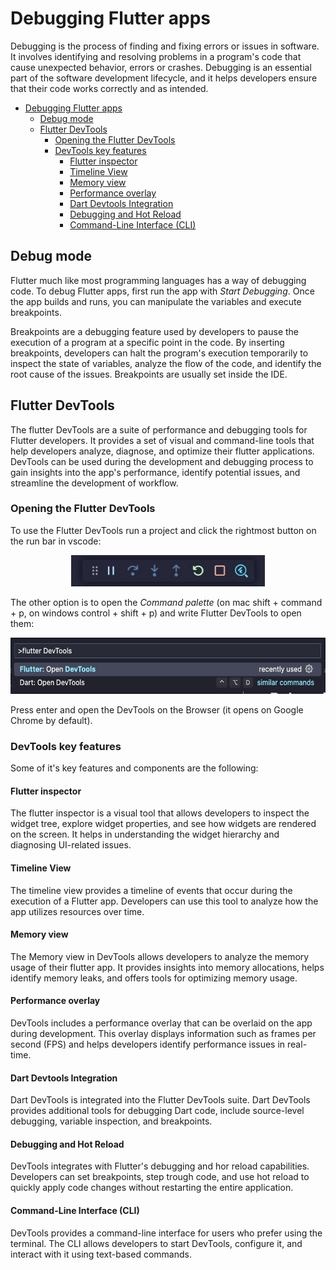 # Debugging Flutter apps

Debugging is the process of finding and fixing errors or issues in software. It involves identifying and resolving problems in a program's code that cause unexpected behavior, errors or crashes. Debugging is an essential part of the software development lifecycle, and it helps developers ensure that their code works correctly and as intended.

- [Debugging Flutter apps](#debugging-flutter-apps)
  - [Debug mode](#debug-mode)
  - [Flutter DevTools](#flutter-devtools)
    - [Opening the Flutter DevTools](#opening-the-flutter-devtools)
    - [DevTools key features](#devtools-key-features)
      - [Flutter inspector](#flutter-inspector)
      - [Timeline View](#timeline-view)
      - [Memory view](#memory-view)
      - [Performance overlay](#performance-overlay)
      - [Dart Devtools Integration](#dart-devtools-integration)
      - [Debugging and Hot Reload](#debugging-and-hot-reload)
      - [Command-Line Interface (CLI)](#command-line-interface-cli)

## Debug mode

Flutter much like most programming languages has a way of debugging code. To debug Flutter apps, first run the app with *Start Debugging*. Once the app builds and runs, you can manipulate the variables and execute breakpoints.

Breakpoints are a debugging feature used by developers to pause the execution of a program at a specific point in the code. By inserting breakpoints, developers can halt the program's execution temporarily to inspect the state of variables, analyze the flow of the code, and identify the root cause of the issues. Breakpoints are usually set inside the IDE.

## Flutter DevTools

The flutter DevTools are a suite of performance and debugging tools for Flutter developers. It provides a set of visual and command-line tools that help developers analyze, diagnose, and optimize their flutter applications. DevTools can be used during the development and debugging process to gain insights into the app's performance, identify potential issues, and streamline the development of workflow.

### Opening the Flutter DevTools

To use the Flutter DevTools run a project and click the rightmost button on the run bar in vscode:

<p align="center">
    <img src="images/image_1.png" height=50px/>
</p>

The other option is to open the *Command palette* (on mac shift + command + p, on windows control + shift + p) and write Flutter DevTools to open them:

<p align="center">
    <img src="images/image_2.png" height=90px/>
</p>

Press enter and open the DevTools on the Browser (it opens on Google Chrome by default).

### DevTools key features

Some of it's key features and components are the following:

#### Flutter inspector

The flutter inspector is a visual tool that allows developers to inspect the widget tree, explore widget properties, and see how widgets are rendered on the screen. It helps in understanding the widget hierarchy and diagnosing UI-related issues.

#### Timeline View

The timeline view provides a timeline of events that occur during the execution of a Flutter app. Developers can use this tool to analyze how the app utilizes resources over time.

#### Memory view

The Memory view in DevTools allows developers to analyze the memory usage of their flutter app. It provides insights into memory allocations, helps identify memory leaks, and offers tools for optimizing memory usage.

#### Performance overlay

DevTools includes a performance overlay that can be overlaid on the app during development. This overlay displays information such as frames per second (FPS) and helps developers identify performance issues in real-time.

#### Dart Devtools Integration

Dart DevTools is integrated into the Flutter DevTools suite. Dart DevTools provides additional tools for debugging Dart code, include source-level debugging, variable inspection, and breakpoints.

#### Debugging and Hot Reload

DevTools integrates with Flutter's debugging and hor reload capabilities. Developers can set breakpoints, step trough code, and use hot reload to quickly apply code changes without restarting the entire application.

#### Command-Line Interface (CLI)

DevTools provides a command-line interface for users who prefer using the terminal. The CLI allows developers to start DevTools, configure it, and interact with it using text-based commands.
